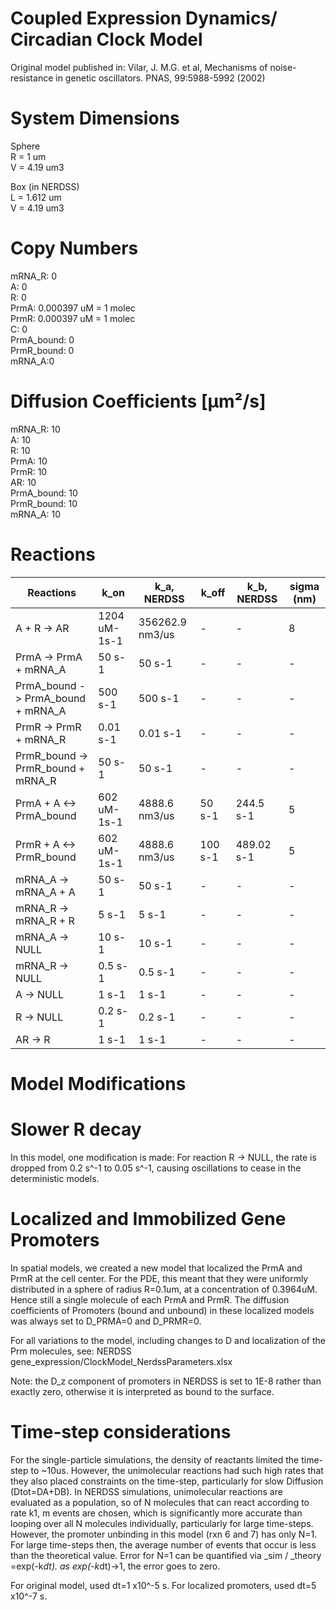# Coupled Expression Dynamics/ Circadian Clock Model 
Original model published in:
Vilar, J. M.G. et al, Mechanisms of noise-resistance in genetic oscillators. PNAS, 99:5988-5992 (2002)

# System Dimensions  
Sphere  
R = 1 um  
V = 4.19 um3  

Box (in NERDSS)  
L = 1.612 um  
V = 4.19 um3

# Copy Numbers  
mRNA_R: 0  
A: 0  
R: 0  
PrmA: 0.000397 uM = 1 molec  
PrmR: 0.000397 uM = 1 molec  
C: 0  
PrmA_bound: 0  
PrmR_bound: 0  
mRNA_A:0   

# Diffusion Coefficients [µm²/s]  
mRNA_R: 10  
A: 10  
R: 10  
PrmA: 10  
PrmR: 10  
AR: 10  
PrmA_bound: 10  
PrmR_bound: 10  
mRNA_A: 10  

# Reactions
				
| Reactions | k_on | k_a, NERDSS | k_off | k_b, NERDSS |  sigma (nm) |
| --- | --- | --- | --- | --- | --- |
| A + R -> AR  | 1204 uM-1s-1 | 356262.9 nm3/us | - |  -|  8 |
| PrmA -> PrmA + mRNA_A | 50 s-1 | 50 s-1 | - | - |  - |
| PrmA_bound -> PrmA_bound + mRNA_A | 500 s-1 | 500 s-1 | - | - | - |  
| PrmR -> PrmR + mRNA_R | 0.01 s-1 | 0.01 s-1 | - | - |  - |
| PrmR_bound -> PrmR_bound + mRNA_R | 50 s-1 | 50 s-1 | - | - | - |  
| PrmA + A <-> PrmA_bound | 602 uM-1s-1 | 4888.6 nm3/us | 50 s-1 | 244.5 s-1 |  5 |
| PrmR + A <-> PrmR_bound | 602 uM-1s-1 | 4888.6 nm3/us | 100 s-1 | 489.02 s-1 |  5 |
| mRNA_A -> mRNA_A + A | 50 s-1 | 50 s-1 | - | - |  - |
| mRNA_R -> mRNA_R + R | 5 s-1 | 5 s-1 | - | - |  - |
| mRNA_A -> NULL | 10 s-1 | 10 s-1 | - | - |  - |
| mRNA_R -> NULL | 0.5 s-1 | 0.5 s-1 | - | - |  - |
| A -> NULL | 1 s-1 | 1 s-1 | - | - |  - |
| R -> NULL | 0.2 s-1 | 0.2 s-1 | - | - |  - |
| AR -> R | 1 s-1 | 1 s-1 | - | - |  - |


# Model Modifications
# Slower R decay
In this model, one modification is made:
For reaction R -> NULL, the rate is dropped from 0.2 s^-1 to 0.05 s^-1,
causing oscillations to cease in the deterministic models.

# Localized and Immobilized Gene Promoters
In spatial models, we created a new model that localized the PrmA and PrmR at the cell center.
For the PDE, this meant that they were uniformly distributed in a sphere of radius R=0.1um, at a concentration of 0.3964uM.
Hence still a single molecule of each PrmA and PrmR. 
The diffusion coefficients of Promoters (bound and unbound) in these localized models was always set to D_PRMA=0 and D_PRMR=0.


For all variations to the model, including changes to D and localization of the Prm molecules, see:
NERDSS gene_expression/ClockModel_NerdssParameters.xlsx

Note: the D_z component of promoters in NERDSS is set to 1E-8 rather than exactly zero, otherwise it is interpreted as bound to the surface. 

# Time-step considerations
For the single-particle simulations, the density of reactants limited the time-step to ~10us. However, the unimolecular reactions had such high rates that they also placed constraints on the time-step, particularly for slow Diffusion (Dtot=DA+DB). In NERDSS simulations, unimolecular reactions are evaluated as a population, so of N molecules that can react according to rate k1, m events are chosen, which is significantly more accurate than looping over all N molecules individually, particularly for large time-steps. However, the promoter unbinding in this model (rxn 6 and 7) has only N=1. For large time-steps then, the average number of events that occur is less than the theoretical value. 
Error for N=1 can be quantified via <m>_sim / <m>_theory =exp(-k*dt). as exp(-k*dt)->1, the error goes to zero. 

For original model, used dt=1 x10^-5 s.
For localized promoters, used dt=5 x10^-7 s. 

